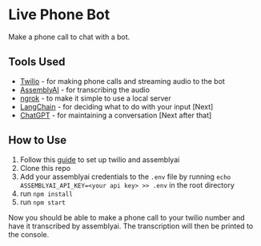 # Live Phone Bot

Make a phone call to chat with a bot.

## Tools Used

- [Twilio](https://www.twilio.com/) - for making phone calls and streaming audio to the bot
- [AssemblyAI](https://www.assemblyai.com/) - for transcribing the audio
- [ngrok](https://ngrok.com/) - to make it simple to use a local server
- [LangChain](https://github.com/hwchase17/langchain) - for deciding what to do with your input [Next]
- [ChatGPT](https://chat.openai.com/) - for maintaining a conversation [Next after that]

## How to Use

1. Follow this [guide](https://www.assemblyai.com/blog/transcribe-twilio-phone-calls-in-real-time-with-assemblyai/) to set up twilio and assemblyai
2. Clone this repo
3. Add your assemblyai credentials to the `.env` file by running `echo ASSEMBLYAI_API_KEY=<your api key> >> .env` in the root directory
4. run `npm install`
5. run `npm start`

Now you should be able to make a phone call to your twilio number and have it transcribed by assemblyai. The transcription will then be printed to the console.